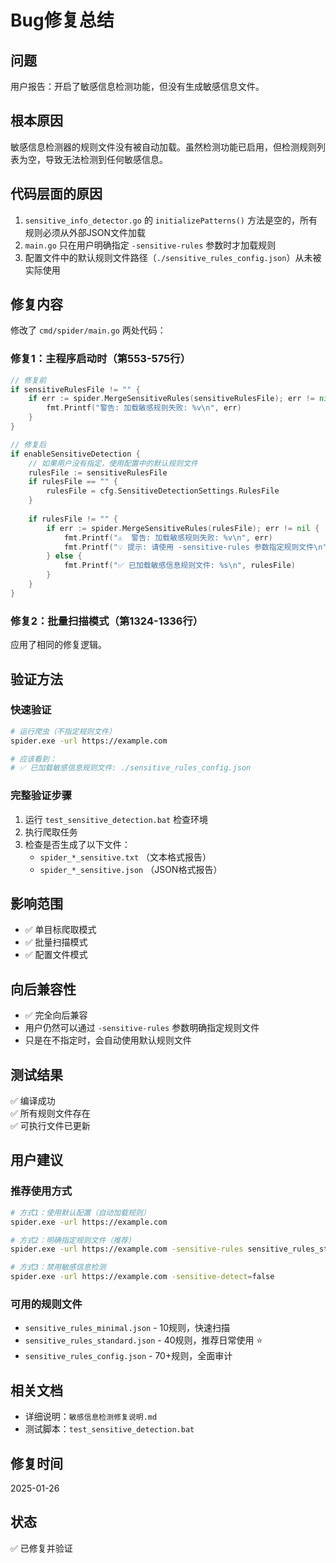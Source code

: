 # Bug修复总结

## 问题
用户报告：开启了敏感信息检测功能，但没有生成敏感信息文件。

## 根本原因
敏感信息检测器的规则文件没有被自动加载。虽然检测功能已启用，但检测规则列表为空，导致无法检测到任何敏感信息。

## 代码层面的原因
1. `sensitive_info_detector.go` 的 `initializePatterns()` 方法是空的，所有规则必须从外部JSON文件加载
2. `main.go` 只在用户明确指定 `-sensitive-rules` 参数时才加载规则
3. 配置文件中的默认规则文件路径（`./sensitive_rules_config.json`）从未被实际使用

## 修复内容
修改了 `cmd/spider/main.go` 两处代码：

### 修复1：主程序启动时（第553-575行）
```go
// 修复前
if sensitiveRulesFile != "" {
    if err := spider.MergeSensitiveRules(sensitiveRulesFile); err != nil {
        fmt.Printf("警告: 加载敏感规则失败: %v\n", err)
    }
}

// 修复后
if enableSensitiveDetection {
    // 如果用户没有指定，使用配置中的默认规则文件
    rulesFile := sensitiveRulesFile
    if rulesFile == "" {
        rulesFile = cfg.SensitiveDetectionSettings.RulesFile
    }
    
    if rulesFile != "" {
        if err := spider.MergeSensitiveRules(rulesFile); err != nil {
            fmt.Printf("⚠️  警告: 加载敏感规则失败: %v\n", err)
            fmt.Printf("💡 提示: 请使用 -sensitive-rules 参数指定规则文件\n")
        } else {
            fmt.Printf("✅ 已加载敏感信息规则文件: %s\n", rulesFile)
        }
    }
}
```

### 修复2：批量扫描模式（第1324-1336行）
应用了相同的修复逻辑。

## 验证方法

### 快速验证
```bash
# 运行爬虫（不指定规则文件）
spider.exe -url https://example.com

# 应该看到：
# ✅ 已加载敏感信息规则文件: ./sensitive_rules_config.json
```

### 完整验证步骤
1. 运行 `test_sensitive_detection.bat` 检查环境
2. 执行爬取任务
3. 检查是否生成了以下文件：
   - `spider_*_sensitive.txt` （文本格式报告）
   - `spider_*_sensitive.json` （JSON格式报告）

## 影响范围
- ✅ 单目标爬取模式
- ✅ 批量扫描模式
- ✅ 配置文件模式

## 向后兼容性
- ✅ 完全向后兼容
- 用户仍然可以通过 `-sensitive-rules` 参数明确指定规则文件
- 只是在不指定时，会自动使用默认规则文件

## 测试结果
✅ 编译成功  
✅ 所有规则文件存在  
✅ 可执行文件已更新  

## 用户建议

### 推荐使用方式
```bash
# 方式1：使用默认配置（自动加载规则）
spider.exe -url https://example.com

# 方式2：明确指定规则文件（推荐）
spider.exe -url https://example.com -sensitive-rules sensitive_rules_standard.json

# 方式3：禁用敏感信息检测
spider.exe -url https://example.com -sensitive-detect=false
```

### 可用的规则文件
- `sensitive_rules_minimal.json` - 10规则，快速扫描
- `sensitive_rules_standard.json` - 40规则，推荐日常使用 ⭐
- `sensitive_rules_config.json` - 70+规则，全面审计

## 相关文档
- 详细说明：`敏感信息检测修复说明.md`
- 测试脚本：`test_sensitive_detection.bat`

## 修复时间
2025-01-26

## 状态
✅ 已修复并验证

